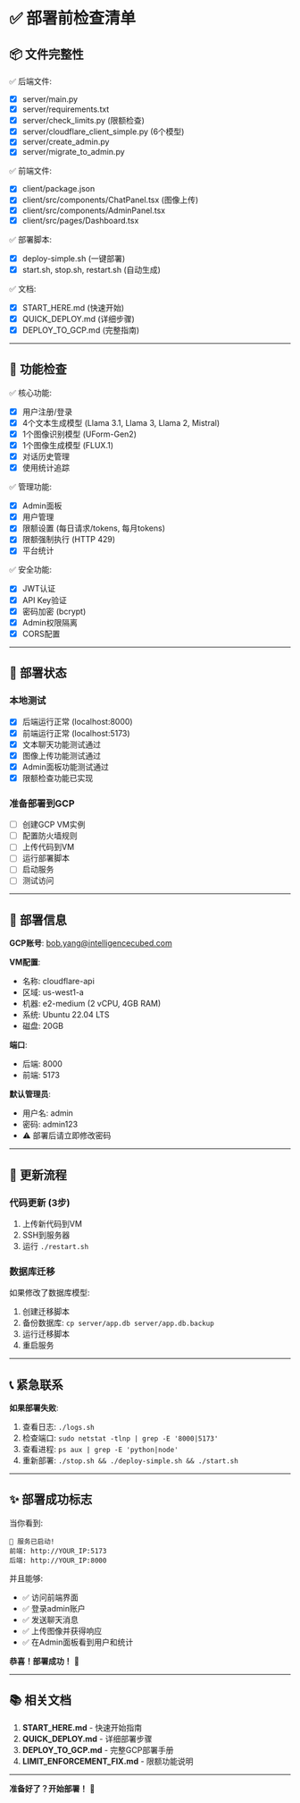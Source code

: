 # ✅ 部署前检查清单

## 📦 文件完整性

✅ 后端文件:
- [x] server/main.py
- [x] server/requirements.txt
- [x] server/check_limits.py (限额检查)
- [x] server/cloudflare_client_simple.py (6个模型)
- [x] server/create_admin.py
- [x] server/migrate_to_admin.py

✅ 前端文件:
- [x] client/package.json
- [x] client/src/components/ChatPanel.tsx (图像上传)
- [x] client/src/components/AdminPanel.tsx
- [x] client/src/pages/Dashboard.tsx

✅ 部署脚本:
- [x] deploy-simple.sh (一键部署)
- [x] start.sh, stop.sh, restart.sh (自动生成)

✅ 文档:
- [x] START_HERE.md (快速开始)
- [x] QUICK_DEPLOY.md (详细步骤)
- [x] DEPLOY_TO_GCP.md (完整指南)

---

## 🔧 功能检查

✅ 核心功能:
- [x] 用户注册/登录
- [x] 4个文本生成模型 (Llama 3.1, Llama 3, Llama 2, Mistral)
- [x] 1个图像识别模型 (UForm-Gen2)
- [x] 1个图像生成模型 (FLUX.1)
- [x] 对话历史管理
- [x] 使用统计追踪

✅ 管理功能:
- [x] Admin面板
- [x] 用户管理
- [x] 限额设置 (每日请求/tokens, 每月tokens)
- [x] 限额强制执行 (HTTP 429)
- [x] 平台统计

✅ 安全功能:
- [x] JWT认证
- [x] API Key验证
- [x] 密码加密 (bcrypt)
- [x] Admin权限隔离
- [x] CORS配置

---

## 🚀 部署状态

### 本地测试
- [x] 后端运行正常 (localhost:8000)
- [x] 前端运行正常 (localhost:5173)
- [x] 文本聊天功能测试通过
- [x] 图像上传功能测试通过
- [x] Admin面板功能测试通过
- [x] 限额检查功能已实现

### 准备部署到GCP
- [ ] 创建GCP VM实例
- [ ] 配置防火墙规则
- [ ] 上传代码到VM
- [ ] 运行部署脚本
- [ ] 启动服务
- [ ] 测试访问

---

## 📝 部署信息

**GCP账号**: bob.yang@intelligencecubed.com

**VM配置**:
- 名称: cloudflare-api
- 区域: us-west1-a
- 机器: e2-medium (2 vCPU, 4GB RAM)
- 系统: Ubuntu 22.04 LTS
- 磁盘: 20GB

**端口**:
- 后端: 8000
- 前端: 5173

**默认管理员**:
- 用户名: admin
- 密码: admin123
- ⚠️ 部署后请立即修改密码

---

## 🔄 更新流程

### 代码更新 (3步)
1. 上传新代码到VM
2. SSH到服务器
3. 运行 `./restart.sh`

### 数据库迁移
如果修改了数据库模型:
1. 创建迁移脚本
2. 备份数据库: `cp server/app.db server/app.db.backup`
3. 运行迁移脚本
4. 重启服务

---

## 📞 紧急联系

**如果部署失败**:
1. 查看日志: `./logs.sh`
2. 检查端口: `sudo netstat -tlnp | grep -E '8000|5173'`
3. 查看进程: `ps aux | grep -E 'python|node'`
4. 重新部署: `./stop.sh && ./deploy-simple.sh && ./start.sh`

---

## ✨ 部署成功标志

当你看到:
```
🎉 服务已启动!
前端: http://YOUR_IP:5173
后端: http://YOUR_IP:8000
```

并且能够:
- ✅ 访问前端界面
- ✅ 登录admin账户
- ✅ 发送聊天消息
- ✅ 上传图像并获得响应
- ✅ 在Admin面板看到用户和统计

**恭喜！部署成功！** 🎊

---

## 📚 相关文档

1. **START_HERE.md** - 快速开始指南
2. **QUICK_DEPLOY.md** - 详细部署步骤  
3. **DEPLOY_TO_GCP.md** - 完整GCP部署手册
4. **LIMIT_ENFORCEMENT_FIX.md** - 限额功能说明

---

**准备好了？开始部署！** 🚀
